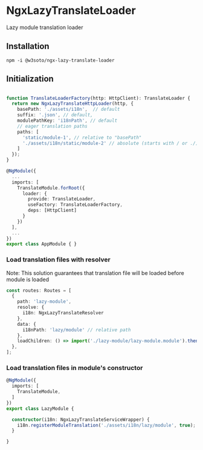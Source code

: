 # NgxLazyTranslateLoader

Lazy module translation loader 

## Installation
```shell
npm -i @w3soto/ngx-lazy-translate-loader
```

## Initialization

```typescript

function TranslateLoaderFactory(http: HttpClient): TranslateLoader {
  return new NgxLazyTranslateHttpLoader(http, {
    basePath: './assets/i18n',  // default
    suffix: '.json', // default,
    modulePathKey: 'i18nPath', // default
    // eager translation paths
    paths: [
      'static/module-1', // relative to "basePath"
      './assets/i18n/static/module-2' // absolute (starts with / or ./)
    ]
  });
}

@NgModule({
  ...
  imports: [
    TranslateModule.forRoot({
      loader: {
        provide: TranslateLoader,
        useFactory: TranslateLoaderFactory,
        deps: [HttpClient]
      }
    })
  ],
  ...
})
export class AppModule { }

```

### Load translation files with resolver 

Note: This solution guarantees that translation file will be loaded before module is loaded 
```typescript
const routes: Routes = [
  {
    path: 'lazy-module',
    resolve: {
      i18n: NgxLazyTranslateResolver
    },
    data: {
      i18nPath: 'lazy/module' // relative path
    },
    loadChildren: () => import('./lazy-module/lazy-module.module').then(m => m.LazyModuleModule)
  },
];
```

### Load translation files in module's constructor

```typescript
@NgModule({
  imports: [
    TranslateModule,
  ]
})
export class LazyModule {

  constructor(i18n: NgxLazyTranslateServiceWrapper) {
    i18n.registerModuleTranslation('./assets/i18n/lazy/module', true);
  }

}

```
